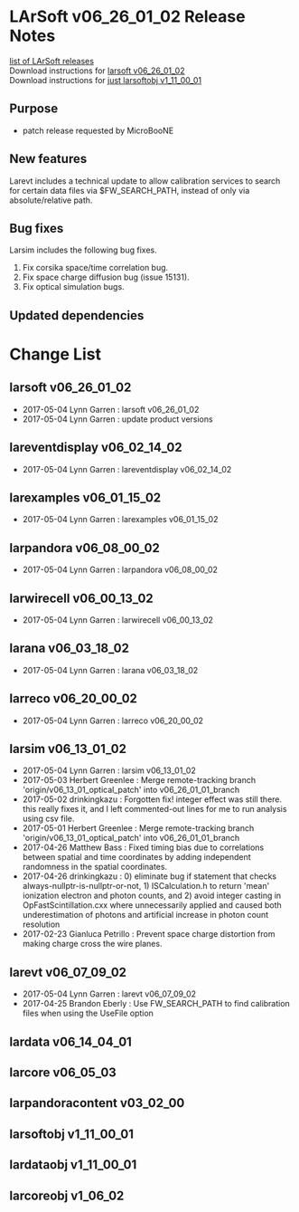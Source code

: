 # LArSoft v06_26_01_02 Release Notes



[list of LArSoft releases](LArSoft_release_list)  
Download instructions for [larsoft v06_26_01_02](http://scisoft.fnal.gov/scisoft/bundles/larsoft/v06_26_01_02/larsoft-v06_26_01_02.html)  
Download instructions for [just larsoftobj v1_11_00_01](http://scisoft.fnal.gov/scisoft/bundles/larsoftobj/v1_11_00_01/larsoftobj-v1_11_00_01.html)

## Purpose

-   patch release requested by MicroBooNE

## New features

Larevt includes a technical update to allow calibration services to search  
for certain data files via $FW_SEARCH_PATH, instead of only via  
absolute/relative path.

## Bug fixes

Larsim includes the following bug fixes.  
1. Fix corsika space/time correlation bug.  
2. Fix space charge diffusion bug (issue 15131).  
3. Fix optical simulation bugs.

## Updated dependencies

# Change List

## larsoft v06_26_01_02

-   2017-05-04 Lynn Garren : larsoft v06_26_01_02
-   2017-05-04 Lynn Garren : update product versions

## lareventdisplay v06_02_14_02

-   2017-05-04 Lynn Garren : lareventdisplay v06_02_14_02

## larexamples v06_01_15_02

-   2017-05-04 Lynn Garren : larexamples v06_01_15_02

## larpandora v06_08_00_02

-   2017-05-04 Lynn Garren : larpandora v06_08_00_02

## larwirecell v06_00_13_02

-   2017-05-04 Lynn Garren : larwirecell v06_00_13_02

## larana v06_03_18_02

-   2017-05-04 Lynn Garren : larana v06_03_18_02

## larreco v06_20_00_02

-   2017-05-04 Lynn Garren : larreco v06_20_00_02

## larsim v06_13_01_02

-   2017-05-04 Lynn Garren : larsim v06_13_01_02
-   2017-05-03 Herbert Greenlee : Merge remote-tracking branch 'origin/v06_13_01_optical_patch' into v06_26_01_01_branch
-   2017-05-02 drinkingkazu : Forgotten fix! integer effect was still there. this really fixes it, and I left commented-out lines for me to run analysis using csv file.
-   2017-05-01 Herbert Greenlee : Merge remote-tracking branch 'origin/v06_13_01_optical_patch' into v06_26_01_01_branch
-   2017-04-26 Matthew Bass : Fixed timing bias due to correlations between spatial and time coordinates by adding independent randomness in the spatial coordinates.
-   2017-04-26 drinkingkazu : 0) eliminate bug if statement that checks always-nullptr-is-nullptr-or-not, 1) ISCalculation.h to return 'mean' ionization electron and photon counts, and 2) avoid integer casting in OpFastScintillation.cxx where unnecessarily applied and caused both underestimation of photons and artificial increase in photon count resolution
-   2017-02-23 Gianluca Petrillo : Prevent space charge distortion from making charge cross the wire planes.

## larevt v06_07_09_02

-   2017-05-04 Lynn Garren : larevt v06_07_09_02
-   2017-04-25 Brandon Eberly : Use FW_SEARCH_PATH to find calibration files when using the UseFile option

## lardata v06_14_04_01

## larcore v06_05_03

## larpandoracontent v03_02_00

## larsoftobj v1_11_00_01

## lardataobj v1_11_00_01

## larcoreobj v1_06_02

